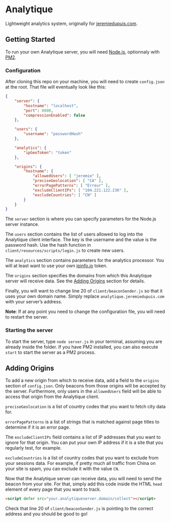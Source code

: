 # Analytique
Lightweight analytics system, originally for [jeremiedupuis.com](https://jeremiedupuis.com).


## Getting Started
To run your own Analytique server, you will need [Node.js](https://nodejs.org), optionnaly with [PM2](https://pm2.keymetrics.io).

### Configuration
After cloning this repo on your machine, you will need to create `config.json` at the root. That file will eventually look like this:
```json
{
	"server": {
		"hostname": "localhost",
		"port": 8000,
		"compressionEnabled": false
	},

	"users": {
		"username": "passwordHash"
	},

	"analytics": {
		"ipGeoToken": "token"
	},

	"origins": {
		"hostname": {
			"allowedUsers": [ "jeremie" ],
			"preciseGeolocation": [ "CA" ],
			"errorPagePatterns": [ "Erreur" ],
			"excludeClientIPs": [ "104.221.122.236" ],
			"excludeCountries": [ "CN" ]
		}
	}
}

```
The `server` section is where you can specify parameters for the Node.js server instance.

The `users` section contains the list of users allowed to log into the Analytique client interface. The key is the username and the value is the password hash. Use the hash function in `client/resources/scripts/login.js` to create new users.

The `analytics` section contains parameters for the analytics processor. You will at least want to use your own [ipinfo.io](ipinfo.io) token.

The `origins` section specifies the domains from which this Analytique server will receive data. See the [Adding Origins](#adding-origins) section for details.

Finally, you will want to change line 20 of `client/beaconSender.js` so that it uses your own domain name. Simply replace `analytique.jeremiedupuis.com` with your server’s address.

**Note**: If at any point you need to change the configuration file, you will need to restart the server.

### Starting the server

To start the server, type `node server.js` in your terminal, assuming you are already inside the folder. If you have PM2 installed, you can also execute `start` to start the server as a PM2 process.

## Adding Origins
To add a new origin from which to receive data, add a field to the `origins` section of `config.json`. Only beacons from those origins will be accepted by the server. Furthermore, only users in the `allowedUsers` field will be able to access that origin from the Analytique client.

`preciseGeolocation` is a list of country codes that you want to fetch city data for.

`errorPagePatterns` is a list of strings that is matched against page titles to determine if it is an error page.

The `excludeClientIPs` field contains a list of IP addresses that you want to ignore for that origin. You can put your own IP address if it is a site that you regularly test, for example.

`excludeCountries` is a list of country codes that you want to exclude from your sessions data. For example, if pretty much all traffic from China on your site is spam, you can exclude it with the value `CN`.

Now that the Analytique server can receive data, you will need to send the beacon from your site. For that, simply add this code inside the HTML `head` element of every page that you want to track.
```html
<script defer src="your.analytiqueserver.domain/collect"></script>
```
Check that line 20 of `client/beaconSender.js` is pointing to the correct address and you should be good to go!
